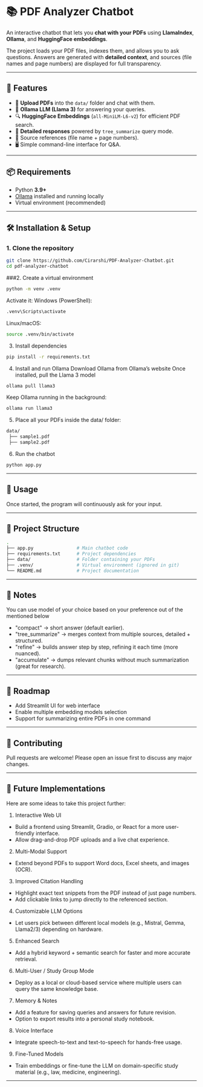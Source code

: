 # 📚 PDF Analyzer Chatbot

An interactive chatbot that lets you **chat with your PDFs** using **LlamaIndex**, **Ollama**, and **HuggingFace embeddings**.  

The project loads your PDF files, indexes them, and allows you to ask questions. Answers are generated with **detailed context**, and sources (file names and page numbers) are displayed for full transparency.  

---

## 🚀 Features
- 📂 **Upload PDFs** into the `data/` folder and chat with them.  
- 🤖 **Ollama LLM (Llama 3)** for answering your queries.  
- 🔍 **HuggingFace Embeddings** (`all-MiniLM-L6-v2`) for efficient PDF search.  
- 📖 **Detailed responses** powered by `tree_summarize` query mode.  
- 📝 Source references (file name + page numbers).  
- 🖥️ Simple command-line interface for Q&A.  

---

## 📦 Requirements
- Python **3.9+**
- [Ollama](https://ollama.com/) installed and running locally  
- Virtual environment (recommended)

---

## 🛠️ Installation & Setup

### 1. Clone the repository
```bash
git clone https://github.com/Cirarshi/PDF-Analyzer-Chatbot.git
cd pdf-analyzer-chatbot
```
###2. Create a virtual environment
```bash
python -m venv .venv
```
Activate it:
Windows (PowerShell):
```bash
.venv\Scripts\activate
```
Linux/macOS:
```bash
source .venv/bin/activate
```

3. Install dependencies
```bash
pip install -r requirements.txt
```

4. Install and run Ollama
Download Ollama from Ollama’s website
Once installed, pull the Llama 3 model
```bash
ollama pull llama3
```
Keep Ollama running in the background:
```bash
ollama run llama3
```

5. Place all your PDFs inside the data/ folder:
```bash
data/
 ├── sample1.pdf
 ├── sample2.pdf
```

6. Run the chatbot
```bash
python app.py
```

---

## 📖 Usage
Once started, the program will continuously ask for your input.

---

## 📑 Project Structure
```bash
.
├── app.py                # Main chatbot code
├── requirements.txt      # Project dependencies
├── data/                 # Folder containing your PDFs
├── .venv/                # Virtual environment (ignored in git)
└── README.md             # Project documentation
```

---

## 📝 Notes
You can use model of your choice based on your preference out of the mentioned below
  - "compact" → short answer (default earlier).
  - "tree_summarize" → merges context from multiple sources, detailed + structured.
  - "refine" → builds answer step by step, refining it each time (more nuanced).
  - "accumulate" → dumps relevant chunks without much summarization (great for research).

---

## 📌 Roadmap
- Add Streamlit UI for web interface
- Enable multiple embedding models selection
- Support for summarizing entire PDFs in one command

---

## 🤝 Contributing
Pull requests are welcome! Please open an issue first to discuss any major changes.

---

## 🚀 Future Implementations
Here are some ideas to take this project further:
1. Interactive Web UI
  - Build a frontend using Streamlit, Gradio, or React for a more user-friendly interface.
  - Allow drag-and-drop PDF uploads and a live chat experience.

2. Multi-Modal Support
  - Extend beyond PDFs to support Word docs, Excel sheets, and images (OCR).

3. Improved Citation Handling
  - Highlight exact text snippets from the PDF instead of just page numbers.
  - Add clickable links to jump directly to the referenced section.

4. Customizable LLM Options
  - Let users pick between different local models (e.g., Mistral, Gemma, Llama2/3) depending on hardware.

5. Enhanced Search
  - Add a hybrid keyword + semantic search for faster and more accurate retrieval.

6. Multi-User / Study Group Mode
  - Deploy as a local or cloud-based service where multiple users can query the same knowledge base.

7. Memory & Notes
  - Add a feature for saving queries and answers for future revision.
  - Option to export results into a personal study notebook.

8. Voice Interface
  - Integrate speech-to-text and text-to-speech for hands-free usage.

9. Fine-Tuned Models
  - Train embeddings or fine-tune the LLM on domain-specific study material (e.g., law, medicine, engineering).

---
